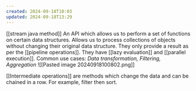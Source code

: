 ```yaml
---
created: 2024-09-18T10:03
updated: 2024-09-18T13:29
---
```


[[stream java method]]
An API which allows us to perform a set of functions on certain data structures. Allows us to process collections of objects without changing their original data structure. They only provide a result as per the [[pipeline operations]]. They have [[lazy evaluation]] and [[parallel execution]]. Common use cases: *Data transformation, Filtering, Aggregation*
![[Pasted image 20240918100802.png]]

[[Intermediate operations]] are methods which change the data and can be chained in a row. For example, filter then sort. 



